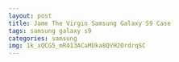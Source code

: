 ```yaml
---
layout: post
title: Jame The Virgin Samsung Galaxy S9 Case
tags: samsung galaxy s9
categories: samsung
img: 1k_xQCG5_mR413ACaMUka8QVH2OrdrqSC
---
```

